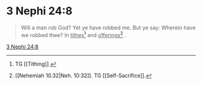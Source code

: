 # 3 Nephi 24:8

> Will a man rob God? Yet ye have robbed me. But ye say: Wherein have we robbed thee? In <u>tithes</u>[^a] and <u>offerings</u>[^b] .

[3 Nephi 24:8](https://www.churchofjesuschrist.org/study/scriptures/bofm/3-ne/24?lang=eng&id=p8#p8)


[^a]: TG [[Tithing]].
[^b]: [[Nehemiah 10.32|Neh. 10:32]]. TG [[Self-Sacrifice]].
